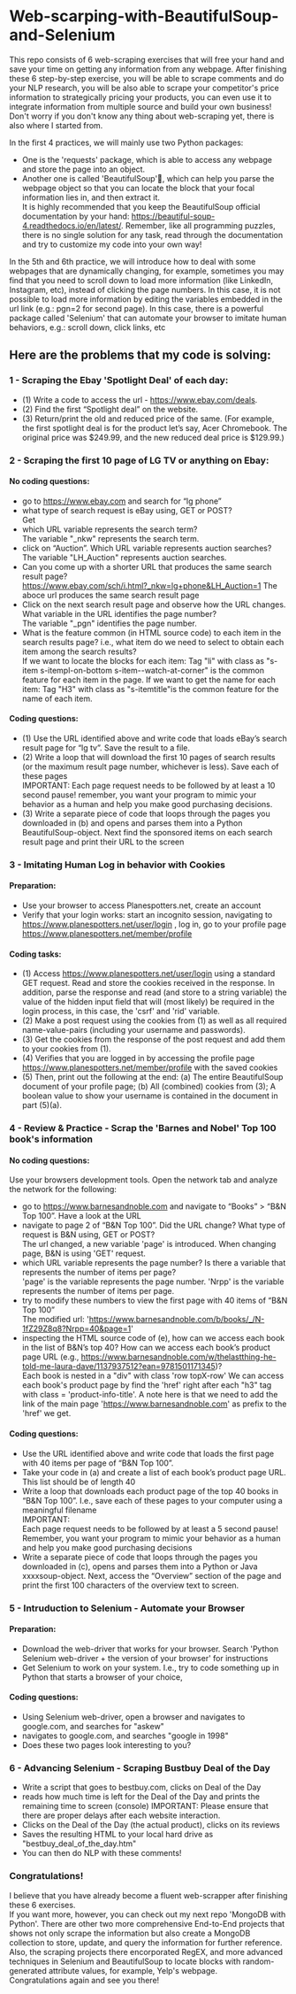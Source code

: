 # Web-scarping-with-BeautifulSoup-and-Selenium

This repo consists of 6 web-scraping exercises that will free your hand and save your time on getting any information from any webpage. After finishing these 6 step-by-step exercise, you will be able to scrape comments and do your NLP research, you will be also able to scrape your competitor's price information to strategically pricing your products, you can even use it to integrate information from multiple source and build your own business! Don't worry if you don't know any thing about web-scraping yet, there is also where I started from. 

In the first 4 practices, we will mainly use two Python packages: 
- One is the 'requests' package, which is able to access any webpage and store the page into an object.          
- Another one is called 'BeautifulSoup'🥣, which can help you parse the webpage object so that you can locate the block that your focal information lies in, and then extract it.         
It is highly recommended that you keep the BeautifulSoup official documentation by your hand: https://beautiful-soup-4.readthedocs.io/en/latest/. Remember, like all programming puzzles, there is no single solution for any task, read through the documentation and try to customize my code into your own way!          

In the 5th and 6th practice, we will introduce how to deal with some webpages that are dynamically changing, for example, sometimes you may find that you need to scroll down to load more information (like LinkedIn, Instagram, etc), instead of clicking the page numbers. In this case, it is not possible to load more information by editing the variables embedded in the url link (e.g.: pgn=2 for second page).
In this case, there is a powerful package called 'Selenium' that can automate your browser to imitate human behaviors, e.g.: scroll down, click links, etc

## Here are the problems that my code is solving: 

### 1 - Scraping the Ebay 'Spotlight Deal' of each day:
- (1) Write a code to access the url - https://www.ebay.com/deals. 
- (2) Find the first “Spotlight deal” on the website.
- (3) Return/print the old and reduced price of the same. (For example, the first spotlight deal is for the product let’s say, Acer Chromebook. The original price was $249.99, and the new reduced deal price is $129.99.)

### 2 - Scraping the first 10 page of LG TV or anything on Ebay:
#### No coding questions: 
- go to https://www.ebay.com and search for “lg phone”
- what type of search request is eBay using, GET or POST?           
Get
- which URL variable represents the search term?          
The variable "_nkw" represents the search term.
- click on “Auction”. Which URL variable represents auction searches?         
The variable "LH_Auction" represents auction searches.
- Can you come up with a shorter URL that produces the same search result page?         
https://www.ebay.com/sch/i.html?_nkw=lg+phone&LH_Auction=1
The aboce url produces the same search result page
- Click on the next search result page and observe how the URL changes. What variable in the URL identifies the page number?         
The variable "_pgn" identifies the page number.
- What is the feature common (in HTML source code) to each item in the search results page? i.e., what item do we need to select to obtain each item among the search results?         
If we want to locate the blocks for each item: Tag "li" with class as "s-item s-itempl-on-bottom s-item--watch-at-corner" is the common feature for each item in the page.
If we want to get the name for each item: Tag "H3" with class as "s-itemtitle"is the common feature for the name of each item.

#### Coding questions:
- (1) Use the URL identified above and write code that loads eBay’s search result page for “lg tv”. Save the result to a file.
- (2) Write a loop that will download the first 10 pages of search results (or the maximum result page number, whichever is less). Save each of these pages         
IMPORTANT: Each page request needs to be followed by at least a 10 second pause! remember,
you want your program to mimic your behavior as a human and help you make good
purchasing decisions.
- (3) Write a separate piece of code that loops through the pages you downloaded in (b) and opens and parses them into a Python BeautifulSoup-object. Next find the sponsored items on each search result page and print their URL to the screen

### 3 - Imitating Human Log in behavior with Cookies
#### Preparation: 
- Use your browser to access Planespotters.net, create an account
- Verify that your login works: start an incognito session, navigating to https://www.planespotters.net/user/login , log in, go to your profile page https://www.planespotters.net/member/profile
#### Coding tasks:
- (1) Access https://www.planespotters.net/user/login using a standard GET request. Read and store the cookies received in the response. In addition, parse the response and read (and store to a string variable) the value of the hidden input field that will (most likely) be required in the login process, in this case, the 'csrf' and 'rid' variable.
- (2) Make a post request using the cookies from (1) as well as all required name-value-pairs (including your username and passwords).
- (3) Get the cookies from the response of the post request and add them to your cookies from (1).
- (4) Verifies that you are logged in by accessing the profile page https://www.planespotters.net/member/profile with the saved cookies
- (5) Then, print out the following at the end: (a) The entire BeautifulSoup document of your profile page; (b) All (combined) cookies from (3); A boolean value to show your username is contained in the document in part (5)(a).

### 4 - Review & Practice - Scrap the 'Barnes and Nobel' Top 100 book's information
#### No coding questions:
Use your browsers development tools. Open the network tab and analyze the network for the following:
- go to https://www.barnesandnoble.com and navigate to “Books” > “B&N Top 100”. Have a look at the URL
- navigate to page 2 of “B&N Top 100”. Did the URL change? What type of request is B&N using, GET or POST?         
The url changed, a new variable 'page' is introduced. When changing page, B&N is using 'GET' request.
- which URL variable represents the page number? Is there a variable that represents the number of items per page?         
'page' is the variable represents the page number. 'Nrpp' is the variable represents the number of items per page. 
- try to modify these numbers to view the first page with 40 items of “B&N Top 100”         
The modified url: 'https://www.barnesandnoble.com/b/books/_/N-1fZ29Z8q8?Nrpp=40&page=1'
-  inspecting the HTML source code of (e), how can we access each book in the list of B&N’s top 40? How can we access each book’s product page URL (e.g., https://www.barnesandnoble.com/w/thelastthing-he-told-me-laura-dave/1137937512?ean=9781501171345)?         
Each book is nested in a "div" with class 'row topX-row'
We can access each book's product page by find the 'href' right after each "h3" tag with class = 'product-info-title'. A note here is that we need to add the link of the main page 'https://www.barnesandnoble.com' as prefix to the 'href' we get.

#### Coding questions:
- Use the URL identified above and write code that loads the first page with 40 items per page of “B&N Top 100”.
- Take your code in (a) and create a list of each book’s product page URL. This list should be of length 40
- Write a loop that downloads each product page of the top 40 books in “B&N Top 100”. I.e., save each of these pages to your computer using a meaningful filename         
IMPORTANT:         
Each page request needs to be followed by at least a 5 second pause! Remember, you want your program to mimic your behavior as a human and help you make good purchasing decisions
- Write a separate piece of code that loops through the pages you downloaded in (c), opens and parses them into a Python or Java xxxxsoup-object. Next, access the “Overview” section of the page and print the first 100 characters of the overview text to screen.

### 5 - Intruduction to Selenium - Automate your Browser
#### Preparation:
- Download the web-driver that works for your browser. Search 'Python Selenium web-driver + the version of your browser' for instructions
- Get Selenium to work on your system.  I.e., try to code something up in Python that starts a browser of your choice, 
#### Coding questions:
- Using Selenium web-driver, open a browser and navigates to google.com, and searches for "askew"
- navigates to google.com, and searches "google in 1998"
- Does these two pages look interesting to you?

### 6 - Advancing Selenium - Scraping Bustbuy Deal of the Day
- Write a script that goes to bestbuy.com, clicks on Deal of the Day
- reads how much time is left for the Deal of the Day and prints the remaining time to screen (console)
IMPORTANT: Please ensure that there are proper delays after each website interaction.
- Clicks on the Deal of the Day (the actual product), clicks on its reviews
- Saves the resulting HTML to your local hard drive as "bestbuy_deal_of_the_day.htm"
- You can then do NLP with these comments!
  
### Congratulations!
I believe that you have already become a fluent web-scrapper after finishing these 6 exercises.          
If you want more, however, you can check out my next repo 'MongoDB with Python'. There are other two more comprehensive End-to-End projects that shows not only scrape the information but also create a MongoDB collection to store, update, and query the information for further reference.          
Also, the scraping projects there encorporated RegEX, and more advanced techniques in Selenium and BeautifulSoup to locate blocks with random-generated attribute values, for example, Yelp's webpage.           
Congratulations again and see you there!
